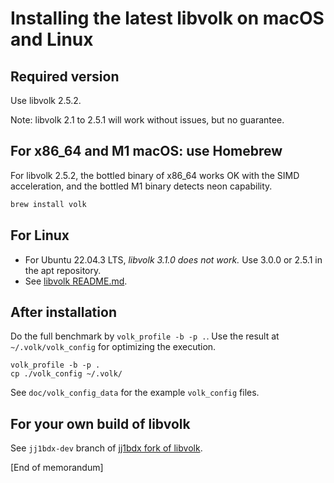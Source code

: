 # Installing the latest libvolk on macOS and Linux

## Required version

Use libvolk 2.5.2.

Note: libvolk 2.1 to 2.5.1 will work without issues, but no guarantee.

## For x86_64 and M1 macOS: use Homebrew

For libvolk 2.5.2, the bottled binary of x86\_64 works OK with the SIMD acceleration, and the bottled M1 binary detects neon capability.

```sh
brew install volk
```

## For Linux

* For Ubuntu 22.04.3 LTS, *libvolk 3.1.0 does not work.* Use 3.0.0 or 2.5.1 in the apt repository.
* See [libvolk README.md](https://github.com/gnuradio/volk#readme).
 
## After installation

Do the full benchmark by `volk_profile -b -p .`. Use the result at `~/.volk/volk_config` for optimizing the execution.

```shell
volk_profile -b -p .
cp ./volk_config ~/.volk/
```

See `doc/volk_config_data` for the example `volk_config` files.

## For your own build of libvolk

See `jj1bdx-dev` branch of [jj1bdx fork of libvolk](https://github.com/jj1bdx/libvolk).

[End of memorandum]
